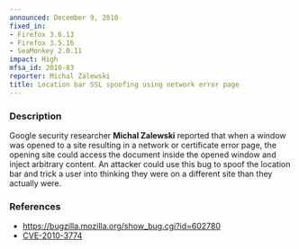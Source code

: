 ```yaml
---
announced: December 9, 2010
fixed_in:
- Firefox 3.6.13
- Firefox 3.5.16
- SeaMonkey 2.0.11
impact: High
mfsa_id: 2010-83
reporter: Michal Zalewski
title: Location bar SSL spoofing using network error page
---
```


<h3>Description</h3>

<p>Google security researcher <strong>Michal Zalewski</strong>
reported that when a window was opened to a site resulting in a
network or certificate error page, the opening site could access the
document inside the opened window and inject arbitrary content.  An
attacker could use this bug to spoof the location bar and trick a user
into thinking they were on a different site than they actually
were.</p>

<h3>References</h3>

<ul>
  <li><a href="https://bugzilla.mozilla.org/show_bug.cgi?id=602780">https://bugzilla.mozilla.org/show_bug.cgi?id=602780</a></li>
  <li><a class="ex-ref" href="http://cve.mitre.org/cgi-bin/cvename.cgi?name=CVE-2010-3774">CVE-2010-3774</a></li>
</ul>





